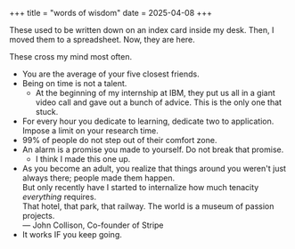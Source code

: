 +++
title = "words of wisdom"
date = 2025-04-08
+++


These used to be written down on an index card inside my desk. Then, I moved them to a spreadsheet. Now, they are here.

These cross my mind most often.

 - You are the average of your five closest friends.
 - Being on time is not a talent.
   - At the beginning of my internship at IBM, they put us all in a giant video call and gave out a bunch of advice. This is the only one that stuck.
 - For every hour you dedicate to learning, dedicate two to application. Impose a limit on your research time.
 - 99% of people do not step out of their comfort zone.
 - An alarm is a promise you made to yourself. Do not break that promise.
   - I think I made this one up.
 - As you become an adult, you realize that things around you weren't just always there; people made them happen.  
   But only recently have I started to internalize how much tenacity *everything* requires.  
   That hotel, that park, that railway. The world is a museum of passion projects.  
   — John Collison, Co-founder of Stripe
 - It works IF you keep going.
